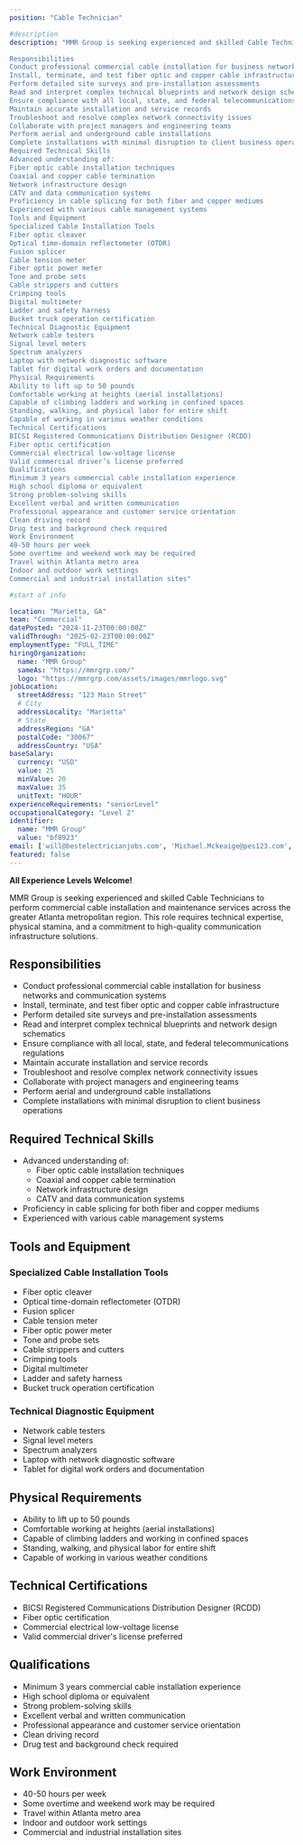 ```yaml
---
position: "Cable Technician"

#description
description: "MMR Group is seeking experienced and skilled Cable Technicians to perform commercial cable installation and maintenance services across the greater Atlanta metropolitan region. This role requires technical expertise, physical stamina, and a commitment to high-quality communication infrastructure solutions.

Responsibilities
Conduct professional commercial cable installation for business networks and communication systems
Install, terminate, and test fiber optic and copper cable infrastructure
Perform detailed site surveys and pre-installation assessments
Read and interpret complex technical blueprints and network design schematics
Ensure compliance with all local, state, and federal telecommunications regulations
Maintain accurate installation and service records
Troubleshoot and resolve complex network connectivity issues
Collaborate with project managers and engineering teams
Perform aerial and underground cable installations
Complete installations with minimal disruption to client business operations
Required Technical Skills
Advanced understanding of:
Fiber optic cable installation techniques
Coaxial and copper cable termination
Network infrastructure design
CATV and data communication systems
Proficiency in cable splicing for both fiber and copper mediums
Experienced with various cable management systems
Tools and Equipment
Specialized Cable Installation Tools
Fiber optic cleaver
Optical time-domain reflectometer (OTDR)
Fusion splicer
Cable tension meter
Fiber optic power meter
Tone and probe sets
Cable strippers and cutters
Crimping tools
Digital multimeter
Ladder and safety harness
Bucket truck operation certification
Technical Diagnostic Equipment
Network cable testers
Signal level meters
Spectrum analyzers
Laptop with network diagnostic software
Tablet for digital work orders and documentation
Physical Requirements
Ability to lift up to 50 pounds
Comfortable working at heights (aerial installations)
Capable of climbing ladders and working in confined spaces
Standing, walking, and physical labor for entire shift
Capable of working in various weather conditions
Technical Certifications
BICSI Registered Communications Distribution Designer (RCDD)
Fiber optic certification
Commercial electrical low-voltage license
Valid commercial driver’s license preferred
Qualifications
Minimum 3 years commercial cable installation experience
High school diploma or equivalent
Strong problem-solving skills
Excellent verbal and written communication
Professional appearance and customer service orientation
Clean driving record
Drug test and background check required
Work Environment
40-50 hours per week
Some overtime and weekend work may be required
Travel within Atlanta metro area
Indoor and outdoor work settings
Commercial and industrial installation sites"

#start of info

location: "Marietta, GA"
team: "Commercial"
datePosted: "2024-11-23T00:00:00Z"
validThrough: "2025-02-23T00:00:00Z"
employmentType: "FULL_TIME"
hiringOrganization: 
  name: "MMR Group"
  sameAs: "https://mmrgrp.com/"
  logo: "https://mmrgrp.com/assets/images/mmrlogo.svg"
jobLocation:
  streetAddress: "123 Main Street"
  # City
  addressLocality: "Marietta"
  # State
  addressRegion: "GA"
  postalCode: "30067"
  addressCountry: "USA"
baseSalary:
  currency: "USD"
  value: 25
  minValue: 20
  maxValue: 35
  unitText: "HOUR"
experienceRequirements: "seniorLevel"
occupationalCategory: "Level 2"
identifier:
  name: "MMR Group"
  value: "bf8923"   
email: ['will@bestelectricianjobs.com', 'Michael.Mckeaige@pes123.com', 'resumes@bestelectricianjobs.zohorecruitmail.com']
featured: false
---
```


**All Experience Levels Welcome!**

MMR Group is seeking experienced and skilled Cable Technicians to perform commercial cable installation and maintenance services across the greater Atlanta metropolitan region. This role requires technical expertise, physical stamina, and a commitment to high-quality communication infrastructure solutions.

## Responsibilities
- Conduct professional commercial cable installation for business networks and communication systems
- Install, terminate, and test fiber optic and copper cable infrastructure
- Perform detailed site surveys and pre-installation assessments
- Read and interpret complex technical blueprints and network design schematics
- Ensure compliance with all local, state, and federal telecommunications regulations
- Maintain accurate installation and service records
- Troubleshoot and resolve complex network connectivity issues
- Collaborate with project managers and engineering teams
- Perform aerial and underground cable installations
- Complete installations with minimal disruption to client business operations

## Required Technical Skills
- Advanced understanding of:
  - Fiber optic cable installation techniques
  - Coaxial and copper cable termination
  - Network infrastructure design
  - CATV and data communication systems
- Proficiency in cable splicing for both fiber and copper mediums
- Experienced with various cable management systems

## Tools and Equipment
### Specialized Cable Installation Tools
- Fiber optic cleaver
- Optical time-domain reflectometer (OTDR)
- Fusion splicer
- Cable tension meter
- Fiber optic power meter
- Tone and probe sets
- Cable strippers and cutters
- Crimping tools
- Digital multimeter
- Ladder and safety harness
- Bucket truck operation certification

### Technical Diagnostic Equipment
- Network cable testers
- Signal level meters
- Spectrum analyzers
- Laptop with network diagnostic software
- Tablet for digital work orders and documentation

## Physical Requirements
- Ability to lift up to 50 pounds
- Comfortable working at heights (aerial installations)
- Capable of climbing ladders and working in confined spaces
- Standing, walking, and physical labor for entire shift
- Capable of working in various weather conditions

## Technical Certifications
- BICSI Registered Communications Distribution Designer (RCDD)
- Fiber optic certification
- Commercial electrical low-voltage license
- Valid commercial driver's license preferred

## Qualifications
- Minimum 3 years commercial cable installation experience
- High school diploma or equivalent
- Strong problem-solving skills
- Excellent verbal and written communication
- Professional appearance and customer service orientation
- Clean driving record
- Drug test and background check required

## Work Environment
- 40-50 hours per week
- Some overtime and weekend work may be required
- Travel within Atlanta metro area
- Indoor and outdoor work settings
- Commercial and industrial installation sites
